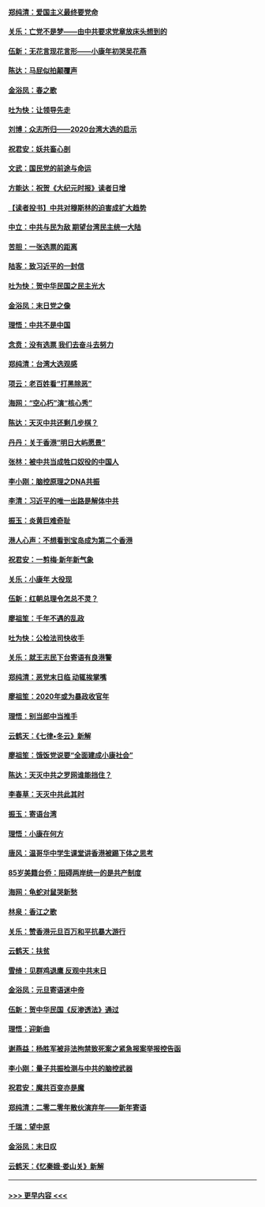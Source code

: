 #### [郑纯清：爱国主义最终要党命](../pages/nsc993/n11802197.md?t=01182222) 
#### [关乐：亡党不是梦——由中共要求党章放床头想到的](../pages/nsc993/n11802156.md?t=01182222) 
#### [伍新：无花言现花言形——小康年初哭吴花燕](../pages/nsc993/n11800044.md?t=01182222) 
#### [陈达：马屁似拍颠覆声](../pages/nsc993/n11800010.md?t=01182222) 
#### [金浴凤：春之歌](../pages/nsc993/n11797687.md?t=01182222) 
#### [吐为快：让领导先走](../pages/nsc993/n11797512.md?t=01182222) 
#### [刘博：众志所归——2020台湾大选的启示](../pages/nsc993/n11796878.md?t=01182222) 
#### [祝君安：妖共畜心剖](../pages/nsc993/n11794273.md?t=01182222) 
#### [文武：国民党的前途与命运](../pages/nsc993/n11794198.md?t=01182222) 
#### [方能达：祝贺《大纪元时报》读者日增](../pages/nsc993/n11793807.md?t=01182222) 
#### [【读者投书】中共对穆斯林的迫害成扩大趋势](../pages/nsc993/n11791371.md?t=01182222) 
#### [中立：中共与民为敌 期望台湾民主统一大陆](../pages/nsc993/n11790392.md?t=01182222) 
#### [苦胆：一张选票的距离](../pages/nsc993/n11788914.md?t=01182222) 
#### [陆客：致习近平的一封信](../pages/nsc993/n11788867.md?t=01182222) 
#### [吐为快：贺中华民国之民主光大](../pages/nsc993/n11788618.md?t=01182222) 
#### [金浴凤：末日党之像](../pages/nsc993/n11787475.md?t=01182222) 
#### [理悟：中共不是中国](../pages/nsc993/n11787463.md?t=01182222) 
#### [念贲：没有选票  我们去奋斗去努力](../pages/nsc993/n11787398.md?t=01182222) 
#### [郑纯清：台湾大选观感](../pages/nsc993/n11786210.md?t=01182222) 
#### [项云：老百姓看“打黑除恶”](../pages/nsc993/n11785398.md?t=01182222) 
#### [海网：“空心朽”演“核心秀”](../pages/nsc993/n11783874.md?t=01182222) 
#### [陈达：天灭中共还剩几步棋？](../pages/nsc993/n11783719.md?t=01182222) 
#### [丹丹：关于香港“明日大屿愿景”](../pages/nsc993/n11783273.md?t=01182222) 
#### [张林：被中共当成牲口奴役的中国人](../pages/nsc993/n11782397.md?t=01182222) 
#### [李小刚：脑控原理之DNA共振](../pages/nsc993/n11780962.md?t=01182222) 
#### [李清：习近平的唯一出路是解体中共](../pages/nsc993/n11780866.md?t=01182222) 
#### [振玉：炎黄巨难奇耻](../pages/nsc993/n11779632.md?t=01182222) 
#### [港人心声：不想看到宝岛成为第二个香港](../pages/nsc993/n11778817.md?t=01182222) 
#### [祝君安：一剪梅‧新年新气象](../pages/nsc993/n11776340.md?t=01182222) 
#### [关乐：小康年 大役现](../pages/nsc993/n11774213.md?t=01182222) 
#### [伍新：红朝总理令怎总不灵？](../pages/nsc993/n11770813.md?t=01182222) 
#### [廖祖笙：千年不遇的乱政](../pages/nsc993/n11770373.md?t=01182222) 
#### [吐为快：公检法司快收手](../pages/nsc993/n11770359.md?t=01182222) 
#### [关乐：就王志民下台寄语有良港警](../pages/nsc993/n11769903.md?t=01182222) 
#### [郑纯清：恶党末日临 动辄挨掌嘴](../pages/nsc993/n11769356.md?t=01182222) 
#### [廖祖笙：2020年或为暴政收官年](../pages/nsc993/n11768216.md?t=01182222) 
#### [理悟：别当郎中当推手](../pages/nsc993/n11768243.md?t=01182222) 
#### [云鹤天：《七律▪冬云》新解](../pages/nsc993/n11768204.md?t=01182222) 
#### [廖祖笙：饿饭党说要“全面建成小康社会”](../pages/nsc993/n11767482.md?t=01182222) 
#### [陈达：天灭中共之罗网谁能挡住？](../pages/nsc993/n11767465.md?t=01182222) 
#### [李春草：天灭中共此其时](../pages/nsc993/n11767452.md?t=01182222) 
#### [振玉：寄语台湾](../pages/nsc993/n11767432.md?t=01182222) 
#### [理悟：小康在何方](../pages/nsc993/n11767394.md?t=01182222) 
#### [唐风：温哥华中学生课堂讲香港被踢下体之思考](../pages/nsc993/n11766848.md?t=01182222) 
#### [85岁美籍台侨：阻碍两岸统一的是共产制度](../pages/nsc993/n11765043.md?t=01182222) 
#### [海网：龟蛇对鼠哭新愁](../pages/nsc993/n11764895.md?t=01182222) 
#### [林泉：香江之歌](../pages/nsc993/n11764415.md?t=01182222) 
#### [关乐：赞香港元旦百万和平抗暴大游行](../pages/nsc993/n11764382.md?t=01182222) 
#### [云鹤天：扶贫](../pages/nsc993/n11764245.md?t=01182222) 
#### [雪绮：见群鸡退鹰  反观中共末日](../pages/nsc993/n11762112.md?t=01182222) 
#### [金浴凤：元旦寄语迷中帝](../pages/nsc993/n11761788.md?t=01182222) 
#### [伍新：贺中华民国《反渗透法》通过](../pages/nsc993/n11761994.md?t=01182222) 
#### [理悟：迎新曲](../pages/nsc993/n11761152.md?t=01182222) 
#### [谢燕益：杨胜军被非法拘禁致死案之紧急报案举报控告函](../pages/nsc993/n11756134.md?t=01182222) 
#### [李小刚：量子共振检测与中共的脑控武器](../pages/nsc993/n11754518.md?t=01182222) 
#### [祝君安：魔共百变亦是魔](../pages/nsc993/n11754469.md?t=01182222) 
#### [郑纯清：二零二零年散伙演弃年——新年寄语](../pages/nsc993/n11754195.md?t=01182222) 
#### [千瑞：望中原](../pages/nsc993/n11754159.md?t=01182222) 
#### [金浴凤：末日叹](../pages/nsc993/n11752359.md?t=01182222) 
#### [云鹤天：《忆秦娥‧娄山关》新解](../pages/nsc993/n11752348.md?t=01182222) 

----
#### [ >>> 更早内容 <<< ](../indexes/nsc993-earlier.md)
